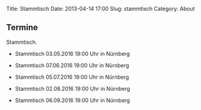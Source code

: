 Title: Stammtisch
Date: 2013-04-14 17:00 
Slug: stammtisch
Category: About

Termine
---------

Stammtisch.

* Stammtisch 03.05.2016 19:00 Uhr in Nürnberg

* Stammtisch 07.06.2016 19:00 Uhr in Nürnberg

* Stammtisch 05.07.2016 19:00 Uhr in Nürnberg

* Stammtisch 02.08.2016 19:00 Uhr in Nürnberg

* Stammtisch 06.09.2016 19:00 Uhr in Nürnberg
